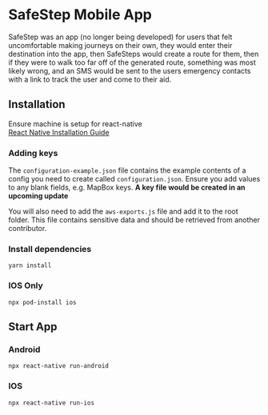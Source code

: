 # SafeStep Mobile App

SafeStep was an app (no longer being developed) for users that felt uncomfortable making journeys on their own, they would enter their destination into the app, then SafeSteps would create a route for them, then if they were to walk too far off of the generated route, something was most likely wrong, and an SMS would be sent to the users emergency contacts with a link to track the user and come to their aid.

## Installation

Ensure machine is setup for react-native  
[React Native Installation Guide](https://reactnative.dev/docs/environment-setup)

### Adding keys

The `configuration-example.json` file contains the example contents of a config you need to create called `configuration.json`. Ensure you add values to any blank fields, e.g. MapBox keys. **A key file would be created in an upcoming update**

You will also need to add the `aws-exports.js` file and add it to the root folder. This file contains sensitive data and should be retrieved from another contributor.

### Install dependencies

```
yarn install
```

### IOS Only

```
npx pod-install ios
```

## Start App

### Android

```
npx react-native run-android
```

### IOS

```
npx react-native run-ios
```
